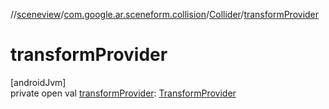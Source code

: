 //[sceneview](../../../index.md)/[com.google.ar.sceneform.collision](../index.md)/[Collider](index.md)/[transformProvider](transform-provider.md)

# transformProvider

[androidJvm]\
private open val [transformProvider](transform-provider.md): [TransformProvider](../../com.google.ar.sceneform.common/-transform-provider/index.md)
